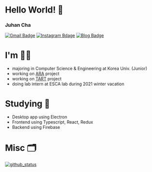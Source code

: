 # Hello World! 👋

### Juhan Cha
[![Gmail Badge](https://img.shields.io/badge/-Gmail-d14836?style=flat-square&logo=Gmail&logoColor=white&link=mailto:hanchaa@gmail.com)](mailto:hanchaa@gmail.com)
[![Instagram Bdage](https://img.shields.io/badge/instagram-e4405f?style=flat-square&logo=instagram&logoColor=white&link=https://www.instagram.com/juhan_dev/)](https://www.instagram.com/juhan_dev)
[![Blog Badge](https://img.shields.io/badge/Blog-black?style=falt-suqre&logo=github&logoColor=white&link=https://github.io/hanchaa)](https://github.io/hanchaa)

# I'm 🙋‍♂️
- majoring in Computer Science & Engineering at Korea Univ. (Junior)
- working on [ARA](https://github.com/ARA-developer/ARA) project
- working on [TART](https://github.com/hyp3rflow/TART) project
- doing lab intern at ESCA lab during 2021 winter vacation

# Studying 📖
- Desktop app using Electron
- Frontend using Typescript, React, Redux
- Backend using Firebase

# Misc 🗂
[![github_status](https://github-readme-stats.vercel.app/api?username=hanchaa&show_icons=true)](https://github.com/hanchaa)
